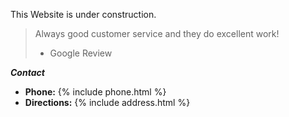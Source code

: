 This Website is under construction.

>Always good customer service and they do excellent work!
>- Google Review


***Contact***

* **Phone:** {% include phone.html %}
* **Directions:** {% include address.html %}
